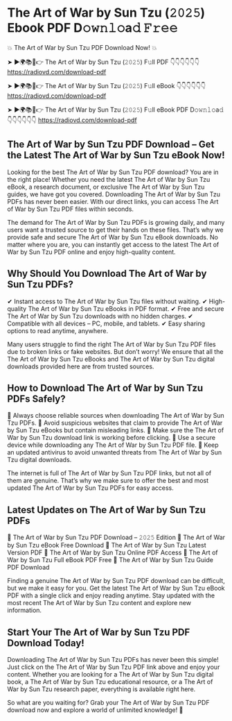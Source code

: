 # The Art of War by Sun Tzu (𝟸𝟶𝟸𝟻) Ebook PDF D𝚘𝚠𝚗𝚕𝚘a𝚍 𝙵𝚛𝚎𝚎

💥 The Art of War by Sun Tzu PDF Download Now! 💥

➤ ►🌍📚📱👉 The Art of War by Sun Tzu (𝟸𝟶𝟸𝟻) F𝚞ll PDF 👇👇👇👇👇👇
https://radiovd.com/download-pdf

➤ ►🌍📚📱👉 The Art of War by Sun Tzu (𝟸𝟶𝟸𝟻) F𝚞ll eBook 👇👇👇👇👇👇
https://radiovd.com/download-pdf

➤ ►🌍📚📱👉 The Art of War by Sun Tzu (𝟸𝟶𝟸𝟻) F𝚞ll eBook PDF D𝚘𝚠𝚗𝚕𝚘a𝚍 👇👇👇👇👇👇
https://radiovd.com/download-pdf

## The Art of War by Sun Tzu PDF Download – Get the Latest The Art of War by Sun Tzu eBook Now!

Looking for the best The Art of War by Sun Tzu PDF download? You are in the right place! Whether you need the latest The Art of War by Sun Tzu eBook, a research document, or exclusive The Art of War by Sun Tzu guides, we have got you covered. Downloading The Art of War by Sun Tzu PDFs has never been easier. With our direct links, you can access The Art of War by Sun Tzu PDF files within seconds.

The demand for The Art of War by Sun Tzu PDFs is growing daily, and many users want a trusted source to get their hands on these files. That’s why we provide safe and secure The Art of War by Sun Tzu eBook downloads. No matter where you are, you can instantly get access to the latest The Art of War by Sun Tzu PDF online and enjoy high-quality content.

## Why Should You Download The Art of War by Sun Tzu PDFs?

✔ Instant access to The Art of War by Sun Tzu files without waiting.
✔ High-quality The Art of War by Sun Tzu eBooks in PDF format.
✔ Free and secure The Art of War by Sun Tzu downloads with no hidden charges.
✔ Compatible with all devices – PC, mobile, and tablets.
✔ Easy sharing options to read anytime, anywhere.

Many users struggle to find the right The Art of War by Sun Tzu PDF files due to broken links or fake websites. But don’t worry! We ensure that all the The Art of War by Sun Tzu eBooks and The Art of War by Sun Tzu digital downloads provided here are from trusted sources.

## How to Download The Art of War by Sun Tzu PDFs Safely?

📌 Always choose reliable sources when downloading The Art of War by Sun Tzu PDFs.
📌 Avoid suspicious websites that claim to provide The Art of War by Sun Tzu eBooks but contain misleading links.
📌 Make sure the The Art of War by Sun Tzu download link is working before clicking.
📌 Use a secure device while downloading any The Art of War by Sun Tzu PDF file.
📌 Keep an updated antivirus to avoid unwanted threats from The Art of War by Sun Tzu digital downloads.

The internet is full of The Art of War by Sun Tzu PDF links, but not all of them are genuine. That’s why we make sure to offer the best and most updated The Art of War by Sun Tzu PDFs for easy access.

## Latest Updates on The Art of War by Sun Tzu PDFs

🔹 The Art of War by Sun Tzu PDF Download – 𝟸𝟶𝟸𝟻 Edition
🔹 The Art of War by Sun Tzu eBook Free Download
🔹 The Art of War by Sun Tzu Latest Version PDF
🔹 The Art of War by Sun Tzu Online PDF Access
🔹 The Art of War by Sun Tzu Full eBook PDF Free
🔹 The Art of War by Sun Tzu Guide PDF Download

Finding a genuine The Art of War by Sun Tzu PDF download can be difficult, but we make it easy for you. Get the latest The Art of War by Sun Tzu eBook PDF with a single click and enjoy reading anytime. Stay updated with the most recent The Art of War by Sun Tzu content and explore new information.

## Start Your The Art of War by Sun Tzu PDF Download Today!

Downloading The Art of War by Sun Tzu PDFs has never been this simple! Just click on the The Art of War by Sun Tzu PDF link above and enjoy your content. Whether you are looking for a The Art of War by Sun Tzu digital book, a The Art of War by Sun Tzu educational resource, or a The Art of War by Sun Tzu research paper, everything is available right here.

So what are you waiting for? Grab your The Art of War by Sun Tzu PDF download now and explore a world of unlimited knowledge! 🚀